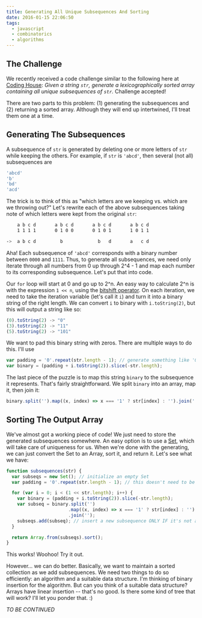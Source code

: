 ```yaml
---
title: Generating All Unique Subsequences And Sorting
date: 2016-01-15 22:06:50
tags:
  - javascript 
  - combinatorics
  - algorithms
---
```


## The Challenge

We recently received a code challenge similar to the following here at [Coding House](https://codinghouse.co/): _Given a string `str`, generate a lexicographically sorted array containing all unique subsequences of `str`._ Challenge accepted!

There are two parts to this problem: (1) generating the subsequences and (2) returning a sorted array. Although they will end up intertwined, I'll treat them one at a time.

## Generating The Subsequences

A subsequence of `str` is generated by deleting one or more letters of `str` while keeping the others. For example, if `str` is `'abcd'`, then several (not all) subsequences are

```javascript
'abcd'
'b'
'bd'
'acd'
```

The trick is to think of this as "which letters are we keeping vs. which are we throwing out?" Let's rewrite each of the above subsequences taking note of which letters were kept from the original `str`:

```bash
    a b c d       a b c d       a b c d       a b c d
    1 1 1 1       0 1 0 0       0 1 0 1       1 0 1 1

->  a b c d         b             b   d       a   c d
```

Aha! Each subsequence of `'abcd'` corresponds with a binary number between `0000` and `1111`. Thus, to generate all subsequences, we need only iterate through all numbers from 0 up through 2^4 - 1 and map each number to its corresponding subsequence. Let's put that into code.

Our `for` loop will start at 0 and go up to 2^n. An easy way to calculate 2^n is with the expression `1 << n`, using the [bitshift operator](https://developer.mozilla.org/en-US/docs/Web/JavaScript/Reference/Operators/Bitwise_Operators). On each iteration, we need to take the iteration variable (let's call it `i`) and turn it into a binary string of the right length. We can convert `i` to binary with `i.toString(2)`, but this will output a string like so:

```javascript
(0).toString(2) -> "0"
(3).toString(2) -> "11"
(5).toString(2) -> "101"
```

We want to pad this binary string with zeros. There are multiple ways to do this. I'll use

```javascript
var padding = '0'.repeat(str.length - 1); // generate something like '000'
var binary = (padding + i.toString(2)).slice(-str.length);
```

The last piece of the puzzle is to map this string `binary` to the subsequence it represents. That's fairly straightforward. We split `binary` into an array, map it, then join it:

```javascript
binary.split('').map((x, index) => x === '1' ? str[index] : '').join('')
```

## Sorting The Output Array

We've almost got a working piece of code! We just need to store the generated subsequences somewhere. An easy option is to use a [Set](https://developer.mozilla.org/en-US/docs/Web/JavaScript/Reference/Global_Objects/Set), which will take care of uniqueness for us. When we're done with the generating, we can just convert the Set to an Array, sort it, and return it. Let's see what we have:

```javascript
function subsequences(str) {
  var subseqs = new Set(); // initialize an empty Set
  var padding = '0'.repeat(str.length - 1); // this doesn't need to be inside the loop

  for (var i = 0; i < (1 << str.length); i++) {
    var binary = (padding + i.toString(2)).slice(-str.length);
    var subseq = binary.split('')
                       .map((x, index) => x === '1' ? str[index] : '')
                       .join('');
    subseqs.add(subseq); // insert a new subsequence ONLY IF it's not already in 'subseqs'
  }

  return Array.from(subseqs).sort();
}
```

This works! Woohoo! Try it out.

However... we can do better. Basically, we want to maintain a sorted collection as we add subsequences. We need two things to do so efficiently: an algorithm and a suitable data structure. I'm thinking of binary insertion for the algorithm. But can you think of a suitable data structure? Arrays have linear insertion -- that's no good. Is there some kind of tree that will work? I'll let you ponder that. :)

_TO BE CONTINUED_
